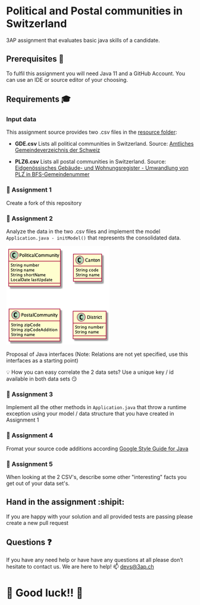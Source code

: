 # Political and Postal communities in Switzerland
3AP assignment that evaluates basic java skills of a candidate.

##  Prerequisites :school_satchel:
To fulfil this assignment you will need Java 11 and a GitHub Account. You can use an IDE or source editor of your choosing.

## Requirements :mortar_board:
### Input data
This assignment source provides two .csv files in the [resource folder](src/main/resources/):
* __GDE.csv__
Lists all political communities in Switzerland.
Source: [Amtliches Gemeindeverzeichnis der Schweiz](https://www.bfs.admin.ch/bfs/de/home/grundlagen/agvch.html) 

* __PLZ6.csv__
Lists all postal communities in Switzerland.
Source: [Eidgenössisches Gebäude- und Wohnungsregister - Umwandlung von PLZ in BFS-Gemeindenummer](https://www.bfs.admin.ch/bfs/de/home/grundlagen/agvch/gwr-korrespondenztabelle.assetdetail.7226419.html) 

### :memo: Assignment 1
Create a fork of this repository

### :memo: Assignment 2
Analyze the data in the two .csv files and implement the model ``Application.java - initModel()`` that represents the consolidated data.

![Model](model.png)

Proposal of Java interfaces (Note: Relations are not yet specified, use this interfaces as a starting point)

:bulb: How you can easy correlate the 2 data sets? Use a unique key / id available in both data sets :smirk:

### :memo: Assignment 3
Implement all the other methods in ``Application.java`` that throw a runtime exception using your model / data structure that you have created in Assignment 1

### :memo: Assignment 4
Fromat your source code additions according [Google Style Guide for Java](https://github.com/google/styleguide)

### :memo: Assignment 5
When looking at the 2 CSV's, describe some other "interesting" facts you get out of your data set's.

## Hand in the assignment :shipit:
If you are happy with your solution and all provided tests are passing please create a new pull request

## Questions :question:
If you have any need help or have have any questions at all please don’t hesitate to contact us. We are here to help! :mailbox: <devs@3ap.ch>

# :tada: Good luck!! :tada:
